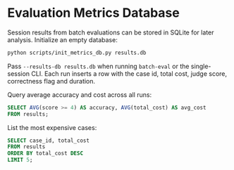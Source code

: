 # Evaluation Metrics Database

Session results from batch evaluations can be stored in SQLite for
later analysis. Initialize an empty database:

```bash
python scripts/init_metrics_db.py results.db
```

Pass `--results-db results.db` when running `batch-eval` or the
single-session CLI. Each run inserts a row with the case id, total
cost, judge score, correctness flag and duration.

Query average accuracy and cost across all runs:

```sql
SELECT AVG(score >= 4) AS accuracy, AVG(total_cost) AS avg_cost
FROM results;
```

List the most expensive cases:

```sql
SELECT case_id, total_cost
FROM results
ORDER BY total_cost DESC
LIMIT 5;
```
